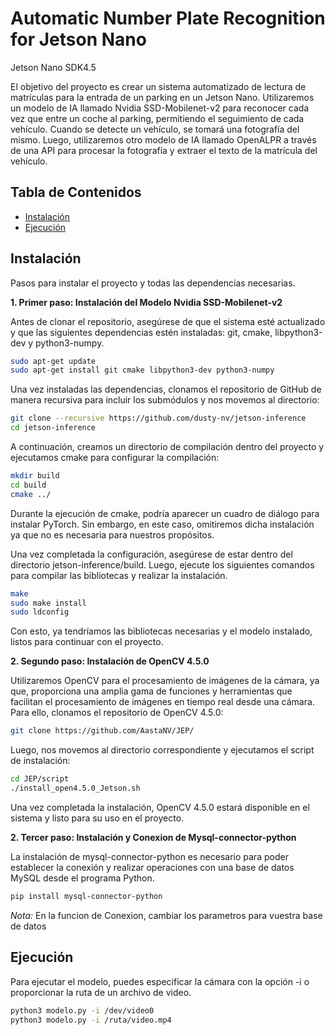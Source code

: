 # Automatic Number Plate Recognition for Jetson Nano

Jetson Nano SDK4.5

El objetivo del proyecto es crear un sistema automatizado de lectura de matrículas para la entrada de un parking en un Jetson Nano.
Utilizaremos un modelo de IA llamado Nvidia SSD-Mobilenet-v2 para reconocer cada vez que entre un coche al parking, permitiendo el seguimiento de cada vehículo. Cuando se detecte un vehículo, se tomará una fotografía del mismo. 
Luego, utilizaremos otro modelo de IA llamado OpenALPR a través de una API para procesar la fotografía y extraer el texto de la matrícula del vehículo.

## Tabla de Contenidos

- [Instalación](#instalación)
- [Ejecución](#Ejecución)

## Instalación
Pasos para instalar el proyecto y todas las dependencias necesarias.

**1. Primer paso: Instalación del Modelo Nvidia SSD-Mobilenet-v2**
   
Antes de clonar el repositorio, asegúrese de que el sistema esté actualizado y que las siguientes dependencias estén instaladas: git, cmake, libpython3-dev y python3-numpy.
```bash
sudo apt-get update
sudo apt-get install git cmake libpython3-dev python3-numpy
```

Una vez instaladas las dependencias, clonamos el repositorio de GitHub de manera recursiva para incluir los submódulos y nos movemos al directorio:

```bash
git clone --recursive https://github.com/dusty-nv/jetson-inference
cd jetson-inference
```

A continuación, creamos un directorio de compilación dentro del proyecto y ejecutamos cmake para configurar la compilación:

```bash
mkdir build
cd build
cmake ../
```

Durante la ejecución de cmake, podría aparecer un cuadro de diálogo para instalar PyTorch. Sin embargo, en este caso, omitiremos dicha instalación ya que no es necesaria para nuestros propósitos.

Una vez completada la configuración, asegúrese de estar dentro del directorio jetson-inference/build. Luego, ejecute los siguientes comandos para compilar las bibliotecas y realizar la instalación.

```bash
make
sudo make install
sudo ldconfig
```

Con esto, ya tendríamos las bibliotecas necesarias y el modelo instalado, listos para continuar con el proyecto.

**2. Segundo paso: Instalación de OpenCV 4.5.0**
   
Utilizaremos OpenCV para el procesamiento de imágenes de la cámara, ya que, proporciona una amplia gama de funciones y herramientas que facilitan el procesamiento de imágenes en tiempo real desde una cámara. 
Para ello, clonamos el repositorio de OpenCV 4.5.0:

```bash
git clone https://github.com/AastaNV/JEP/
```

Luego, nos movemos al directorio correspondiente y ejecutamos el script de instalación:

```bash
cd JEP/script
./install_open4.5.0_Jetson.sh
```

Una vez completada la instalación, OpenCV 4.5.0 estará disponible en el sistema y listo para su uso en el proyecto.

**2. Tercer paso: Instalación y Conexion de  Mysql-connector-python**

La instalación de mysql-connector-python es necesario para poder establecer la conexión y realizar operaciones con una base de datos MySQL desde el programa Python.

```bash
pip install mysql-connector-python
```
*Nota:* En la funcion de Conexion, cambiar los parametros para vuestra base de datos

## Ejecución
Para ejecutar el modelo, puedes especificar la cámara con la opción -i o proporcionar la ruta de un archivo de video.

```bash
python3 modelo.py -i /dev/video0
python3 modelo.py -i /ruta/video.mp4
```
